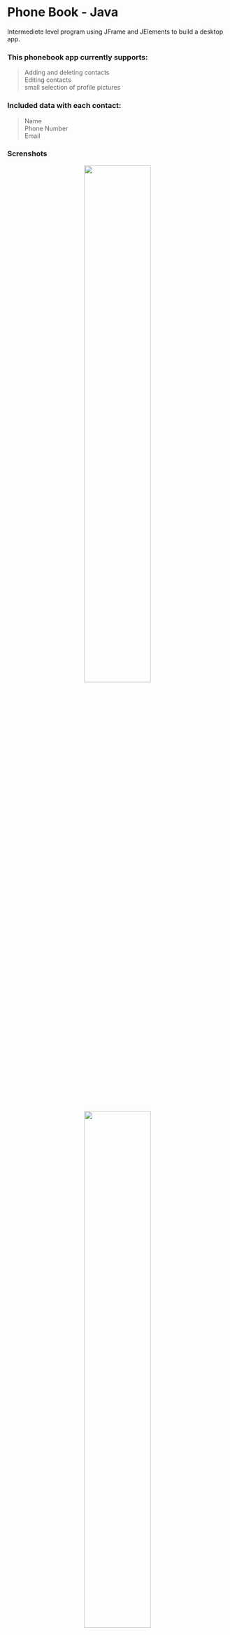 # Phone Book - Java

Intermediete level program using JFrame and JElements to build a desktop app. <br>
### This phonebook app currently supports: <br>
> Adding and deleting contacts <br>
> Editing contacts <br>
> small selection of profile pictures <br>
  
### Included data with each contact: <br>
> Name <br>
> Phone Number <br>
> Email <br>

### Screnshots

<p align="center">
  <img src="https://github.com/user-attachments/assets/6cdd41bc-84d4-4bfc-82f9-229cc8999574" width=55%> <br>

<p align="center">
  <img src="https://github.com/user-attachments/assets/8dbff524-ff45-40e2-a3b0-9f1f9622397e" width=55%> <br>

<p align="center">
  <img src="https://github.com/user-attachments/assets/90fc6bbd-9309-40c8-88f6-9ea5639fa62e" width=55%> <br>

<p align="center">
  <img src="https://github.com/user-attachments/assets/d116b7f4-658b-4c9b-a68d-48ba7fc5f0da" width=55%> <br>
</p>

To my future self wanting to know how to format: 
[Methods of Formatting](https://medium.com/analytics-vidhya/writing-github-readme-e593f278a796#:~:text=Line%20Breaks,more%20spaces%2C%20and%20hit%20enter)
